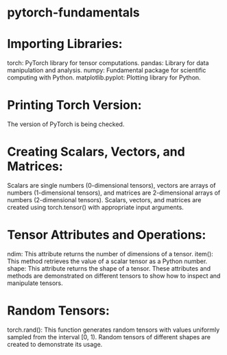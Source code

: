 # pytorch-fundamentals
# Importing Libraries:

torch: PyTorch library for tensor computations.
pandas: Library for data manipulation and analysis.
numpy: Fundamental package for scientific computing with Python.
matplotlib.pyplot: Plotting library for Python.

# Printing Torch Version:

The version of PyTorch is being checked.

# Creating Scalars, Vectors, and Matrices:

Scalars are single numbers (0-dimensional tensors), vectors are arrays of numbers (1-dimensional tensors), and matrices are 2-dimensional arrays of numbers (2-dimensional tensors).
Scalars, vectors, and matrices are created using torch.tensor() with appropriate input arguments.

# Tensor Attributes and Operations:

ndim: This attribute returns the number of dimensions of a tensor.
item(): This method retrieves the value of a scalar tensor as a Python number.
shape: This attribute returns the shape of a tensor.
These attributes and methods are demonstrated on different tensors to show how to inspect and manipulate tensors.

# Random Tensors:

torch.rand(): This function generates random tensors with values uniformly sampled from the interval [0, 1).
Random tensors of different shapes are created to demonstrate its usage.

